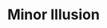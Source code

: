 ---
title: "Minor Illusion"
index:
  - minor-illusion
permalink: /spells/minor-illusion/
tags:
  - Spell
  - Cantrip
  - Illusion
available_for:
  - Bard
  - Sorcerer
  - Warlock
  - Wizard
level: "Cantrip"
school: "Illusion"
range: "30 ft"
comp:
  - S
  - M
material: "a bit of fleece."
duration: "1 Minute"
description: |
  You create a sound or an image of an object within range that lasts for the duration. The illusion also ends if you dismiss it as an action or cast this spell again.

  If you create a sound, its volume can range from a whisper to a scream. It can be your voice, someone else's voice, a lion's roar, a beating of drums, or any other sound you choose. The sound continues unabated throughout the duration, or you can make discrete sounds at different times before the spell ends.

  If you create an image of an object--such as a chair, muddy footprints, or a small chest--it must be no larger than a 5-foot cube. The image can't create sound, light, smell, or any other sensory effect. Physical interaction with the image reveals it to be an illusion, because things can pass through it.

  If a creature uses its action to examine the sound or image, the creature can determine that it is an illusion with a successful Intelligence (Investigation) check against your spell save DC. If a creature discerns the illusion for what it is, the illusion becomes faint to the creature.
excerpt: "You create a sound or an image of an object within range that lasts for the duration."
source: "Basic Rules"
---